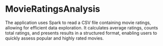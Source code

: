 # MovieRatingsAnalysis
The application uses Spark to read a CSV file containing movie ratings, allowing for efficient data exploration. It calculates average ratings, counts total ratings, and presents results in a structured format, enabling users to quickly assess popular and highly rated movies.
